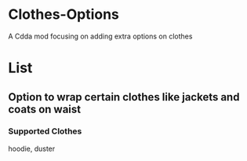 # Clothes-Options
A Cdda mod focusing on adding extra options on clothes
# List
## Option to wrap certain clothes like jackets and coats on waist
### Supported Clothes
hoodie, duster
